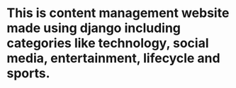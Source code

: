 # This is content management website made using django including categories like technology, social media, entertainment, lifecycle and sports.
 
 
